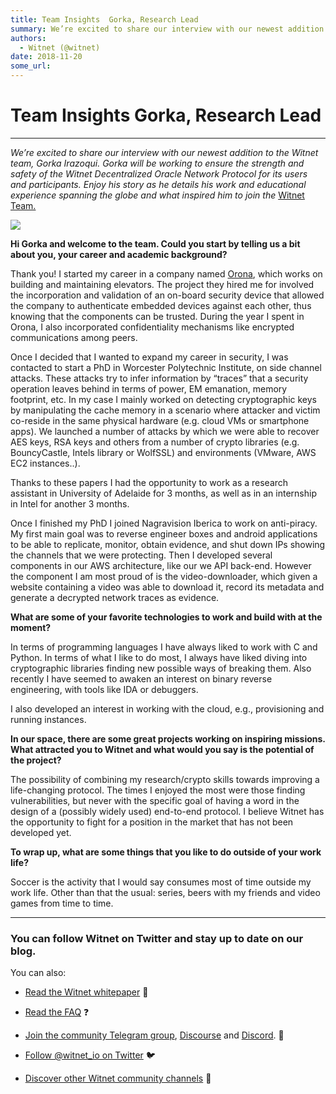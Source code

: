 ```yaml
---
title: Team Insights  Gorka, Research Lead
summary: We’re excited to share our interview with our newest addition to the Witnet team, Gorka Irazoqui. Gorka will be working to ensure the strength and safety of the Witnet Decentralized Oracle Network Protocol for its users and participants. Enjoy his story as he details his work and educational experience spanning the globe and what inspired him to join the Witnet Team. Hi Gorka and welcome to the team. Could you start by telling us a bit about you, your career and academic background? Thank you! I
authors:
  - Witnet (@witnet)
date: 2018-11-20
some_url: 
---
```


# Team Insights  Gorka, Research Lead


----

 
_We’re excited to share our interview with our newest addition to the Witnet team, Gorka Irazoqui. Gorka will be working to ensure the strength and safety of the Witnet Decentralized Oracle Network Protocol for its users and participants. Enjoy his story as he details his work and educational experience spanning the globe and what inspired him to join the_ [Witnet Team.](https://medium.com/witnet/tagged/team)
 

![](https://cdn-images-1.medium.com/max/1200/1*9cql0RoXj4SgEweQQ-1USQ.jpeg)

 
**Hi Gorka and welcome to the team. Could you start by telling us a bit about you, your career and academic background?**
 
Thank you! I started my career in a company named 
[Orona](https://www.orona.co.uk/), which works on building and maintaining elevators. The project they hired me for involved the incorporation and validation of an on-board security device that allowed the company to authenticate embedded devices against each other, thus knowing that the components can be trusted. During the year I spent in Orona, I also incorporated confidentiality mechanisms like encrypted communications among peers.

Once I decided that I wanted to expand my career in security, I was contacted to start a PhD in Worcester Polytechnic Institute, on side channel attacks. These attacks try to infer information by “traces” that a security operation leaves behind in terms of power, EM emanation, memory footprint, etc. In my case I mainly worked on detecting cryptographic keys by manipulating the cache memory in a scenario where attacker and victim co-reside in the same physical hardware (e.g. cloud VMs or smartphone apps). We launched a number of attacks by which we were able to recover AES keys, RSA keys and others from a number of crypto libraries (e.g. BouncyCastle, Intels library or WolfSSL) and environments (VMware, AWS EC2 instances..).

Thanks to these papers I had the opportunity to work as a research assistant in University of Adelaide for 3 months, as well as in an internship in Intel for another 3 months.

Once I finished my PhD I joined Nagravision Iberica to work on anti-piracy. My first main goal was to reverse engineer boxes and android applications to be able to replicate, monitor, obtain evidence, and shut down IPs showing the channels that we were protecting. Then I developed several components in our AWS architecture, like our we API back-end. However the component I am most proud of is the video-downloader, which given a website containing a video was able to download it, record its metadata and generate a decrypted network traces as evidence.
 
**What are some of your favorite technologies to work and build with at the moment?**
 
In terms of programming languages I have always liked to work with C and Python. In terms of what I like to do most, I always have liked diving into cryptographic libraries finding new possible ways of breaking them. Also recently I have seemed to awaken an interest on binary reverse engineering, with tools like IDA or debuggers.

I also developed an interest in working with the cloud, e.g., provisioning and running instances.
 
**In our space, there are some great projects working on inspiring missions. What attracted you to Witnet and what would you say is the potential of the project?**
 
The possibility of combining my research/crypto skills towards improving a life-changing protocol. The times I enjoyed the most were those finding vulnerabilities, but never with the specific goal of having a word in the design of a (possibly widely used) end-to-end protocol. I believe Witnet has the opportunity to fight for a position in the market that has not been developed yet.
 
**To wrap up, what are some things that you like to do outside of your work life?**
 
Soccer is the activity that I would say consumes most of time outside my work life. Other than that the usual: series, beers with my friends and video games from time to time.

----


### You can follow Witnet on Twitter and stay up to date on our blog.
You can also:



 *  [Read the Witnet whitepaper](https://witnet.io/static/witnet-whitepaper.pdf) 📃

 *  [Read the FAQ](https://witnet.io/#/faq) ❓

 *  [Join the community Telegram group](https://t.me/witnetio), [Discourse](https://community.witnet.io/) and [Discord](https://discord.gg/QKEa5gU). 💬

 *  [Follow @witnet_io on Twitter](https://twitter.com/witnet_io) 🐦

 *  [Discover other Witnet community channels](https://witnet.io/#/contact) 👥

